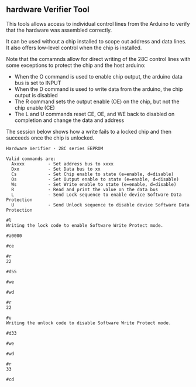 ## hardware Verifier Tool
This tools allows access to individual control lines from the Arduino to verify that the hardware was assembled correctly.

It can be used without a chip installed to scope out address and data lines.  It also offers low-level control when the chip
is installed.  

Note that the comamnds allow for direct writing of the 28C control lines with some exceptions to protect the chip and the host arduino:

* When the O command is used to enable chip output, the arduino data bus is set to INPUT
* When the D command is used to write data from the arduino, the chip output is disabled
* The R command sets the output enable (OE) on the chip, but not the chip enable (CE)
* The L and U commands reset CE, OE, and WE back to disabled on completion and change the data and address

The session below shows how a write fails to a locked chip and then succeeds once the chip is unlocked.

```
Hardware Verifier - 28C series EEPROM

Valid commands are:
  Axxxx         - Set address bus to xxxx
  Dxx           - Set Data bus to xx
  Cs            - Set Chip enable to state (e=enable, d=disable)
  Os            - Set Output enable to state (e=enable, d=disable)
  Ws            - Set Write enable to state (e=enable, d=disable)
  R             - Read and print the value on the data bus
  L             - Send Lock sequence to enable device Software Data Protection
  U             - Send Unlock sequence to disable device Software Data Protection

#l
Writing the lock code to enable Software Write Protect mode.

#a0000

#ce

#r
22

#d55

#we

#wd

#r
22

#u
Writing the unlock code to disable Software Write Protect mode.

#d33

#we

#wd

#r
33

#cd

```
